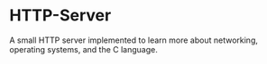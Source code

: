 # HTTP-Server
A small HTTP server implemented to learn more about networking, operating systems, and the C language.
